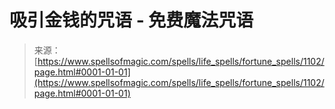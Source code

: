 <!--yml

类别: 未分类

日期: 2024-06-12 18:33:54

-->

# 吸引金钱的咒语 - 免费魔法咒语

> 来源：[https://www.spellsofmagic.com/spells/life_spells/fortune_spells/1102/page.html#0001-01-01](https://www.spellsofmagic.com/spells/life_spells/fortune_spells/1102/page.html#0001-01-01)
